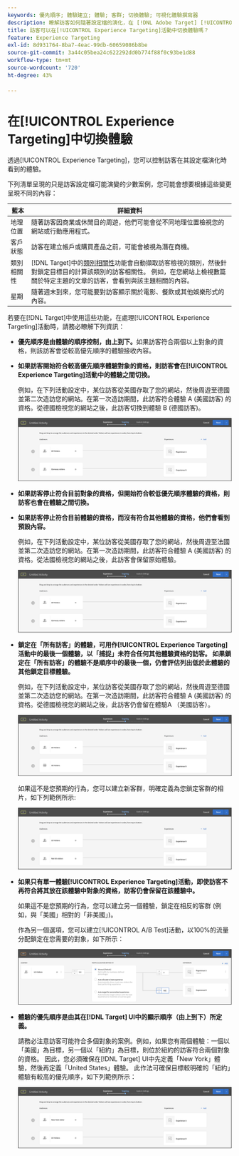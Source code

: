```yaml
---
keywords: 優先順序; 體驗建立; 體驗; 客群; 切換體驗; 可視化體驗撰寫器
description: 瞭解訪客如何隨著設定檔的演化，在 [!DNL Adobe Target] [!UICONTROL Experience Targeting] (XT)活動中的體驗之間切換。
title: 訪客可以在[!UICONTROL Experience Targeting]活動中切換體驗嗎？
feature: Experience Targeting
exl-id: 8d931764-8ba7-4eac-99db-60659086b8be
source-git-commit: 3a44c05bea24c622292dd0b774f88f0c93be1d88
workflow-type: tm+mt
source-wordcount: '720'
ht-degree: 43%

---
```


# 在[!UICONTROL Experience Targeting]中切換體驗

透過[!UICONTROL Experience Targeting]，您可以控制訪客在其設定檔演化時看到的體驗。

下列清單呈現的只是訪客設定檔可能演變的少數案例，您可能會想要根據這些變更呈現不同的內容：

| 藍本 | 詳細資料 |
|--- |--- |
| 地理位置 | 隨著訪客因商業或休閒目的周遊，他們可能會從不同地理位置檢視您的網站或行動應用程式。 |
| 客戶狀態 | 訪客在建立帳戶或購買產品之前，可能會被視為潛在商機。 |
| 類別相關性 | [!DNL Target]中的[類別相關性](/help/main/c-target/c-visitor-profile/category-affinity.md)功能會自動擷取訪客檢視的類別，然後針對鎖定目標目的計算該類別的訪客相關性。 例如，在您網站上檢視數篇關於特定主題的文章的訪客，會看到與該主題相關的內容。 |
| 星期 | 隨著週末到來，您可能要對訪客顯示關於電影、餐飲或其他娛樂形式的內容。 |

若要在[!DNL Target]中使用這些功能，在處理[!UICONTROL Experience Targeting]活動時，請務必瞭解下列資訊：

* **優先順序是由體驗的順序控制，由上到下。**&#x200B;如果訪客符合兩個以上對象的資格，則該訪客會從較高優先順序的體驗接收內容。
* **如果訪客開始符合較高優先順序體驗對象的資格，則訪客會在[!UICONTROL Experience Targeting]活動中的體驗之間切換。**

  例如，在下列活動設定中，某位訪客從美國存取了您的網站，然後周遊至德國並第二次造訪您的網站。在第一次造訪期間，此訪客符合體驗 A (美國訪客) 的資格。從德國檢視您的網站之後，此訪客切換到體驗 B (德國訪客)。

  ![優先順序美國 > 德國](/help/main/c-activities/t-experience-target/t-xt-create/assets/xt_priority_us_germany-new.png)

* **如果訪客停止符合目前對象的資格，但開始符合較低優先順序體驗的資格，則訪客也會在體驗之間切換。**
* **如果訪客停止符合目前體驗的資格，而沒有符合其他體驗的資格，他們會看到預設內容。**

  例如，在下列活動設定中，某位訪客從美國存取了您的網站，然後周遊至法國並第二次造訪您的網站。在第一次造訪期間，此訪客符合體驗 A (美國訪客) 的資格。從法國檢視您的網站之後，此訪客會保留原始體驗。

  ![優先順序美國 > 德國](/help/main/c-activities/t-experience-target/t-xt-create/assets/xt_priority_us_germany-new.png)

* **鎖定在「所有訪客」的體驗，可用作[!UICONTROL Experience Targeting]活動中的最後一個體驗，以「捕捉」未符合任何其他體驗資格的訪客。 如果鎖定在「所有訪客」的體驗不是順序中的最後一個，仍會評估列出低於此體驗的其他鎖定目標體驗。**

  例如，在下列活動設定中，某位訪客從美國存取了您的網站，然後周遊至德國並第二次造訪您的網站。在第一次造訪期間，此訪客符合體驗 A (美國訪客) 的資格。從德國檢視您的網站之後，此訪客仍會留在體驗A （美國訪客）。

  ![優先順序美國 > 所有訪客](/help/main/c-activities/t-experience-target/t-xt-create/assets/xt_priority_us_all_visitors-new.png)

  如果這不是您預期的行為，您可以建立新客群，明確定義為您鎖定客群的相片，如下列範例所示:

  ![優先順序美國 > 非美國](/help/main/c-activities/t-experience-target/t-xt-create/assets/xt_priority_us_not_us-new.png)

* **如果只有單一體驗[!UICONTROL Experience Targeting]活動，即使訪客不再符合將其放在該體驗中對象的資格，訪客仍會保留在該體驗中。**

  如果這不是您預期的行為，您可以建立另一個體驗，鎖定在相反的客群 (例如，與「美國」相對的「非美國」)。

  作為另一個選項，您可以建立[!UICONTROL A/B Test]活動，以100%的流量分配鎖定在您需要的對象，如下所示：

  ![優先順序一體驗](/help/main/c-activities/t-experience-target/t-xt-create/assets/xt_priority_one_experience-new.png)

* **體驗的優先順序是由其在[!DNL Target] UI中的顯示順序（由上到下）所定義。**

  請務必注意訪客可能符合多個對象的案例。例如，如果您有兩個體驗：一個以「美國」為目標，另一個以「紐約」為目標，則位於紐約的訪客符合兩個對象的資格。 因此，您必須確保在[!DNL Target] UI中先定義「New York」體驗，然後再定義「United States」體驗。 此作法可確保目標較明確的「紐約」體驗有較高的優先順序，如下列範例所示：

  ![優先順序紐約 > 美國](/help/main/c-activities/t-experience-target/t-xt-create/assets/xt_priority_ny_us-new.png)
